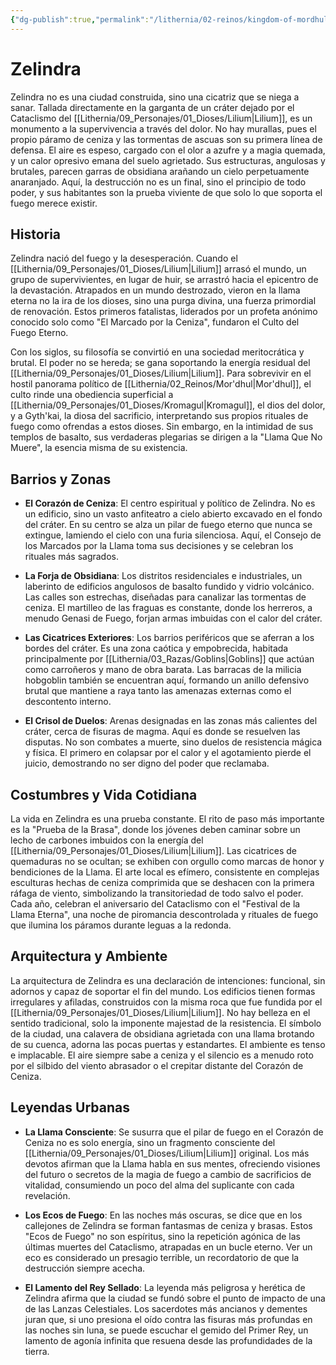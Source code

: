 ```yaml
---
{"dg-publish":true,"permalink":"/lithernia/02-reinos/kingdom-of-mordhul/zelindra/","title":"Zelindra","tags":["lithernia","ciudad","Mor'dhul"]}
---
```


# Zelindra

Zelindra no es una ciudad construida, sino una cicatriz que se niega a sanar. Tallada directamente en la garganta de un cráter dejado por el Cataclismo del [[Lithernia/09_Personajes/01_Dioses/Lilium\|Lilium]], es un monumento a la supervivencia a través del dolor. No hay murallas, pues el propio páramo de ceniza y las tormentas de ascuas son su primera línea de defensa. El aire es espeso, cargado con el olor a azufre y a magia quemada, y un calor opresivo emana del suelo agrietado. Sus estructuras, angulosas y brutales, parecen garras de obsidiana arañando un cielo perpetuamente anaranjado. Aquí, la destrucción no es un final, sino el principio de todo poder, y sus habitantes son la prueba viviente de que solo lo que soporta el fuego merece existir.

## Historia

Zelindra nació del fuego y la desesperación. Cuando el [[Lithernia/09_Personajes/01_Dioses/Lilium\|Lilium]] arrasó el mundo, un grupo de supervivientes, en lugar de huir, se arrastró hacia el epicentro de la devastación. Atrapados en un mundo destrozado, vieron en la llama eterna no la ira de los dioses, sino una purga divina, una fuerza primordial de renovación. Estos primeros fatalistas, liderados por un profeta anónimo conocido solo como "El Marcado por la Ceniza", fundaron el Culto del Fuego Eterno.

Con los siglos, su filosofía se convirtió en una sociedad meritocrática y brutal. El poder no se hereda; se gana soportando la energía residual del [[Lithernia/09_Personajes/01_Dioses/Lilium\|Lilium]]. Para sobrevivir en el hostil panorama político de [[Lithernia/02_Reinos/Mor'dhul\|Mor'dhul]], el culto rinde una obediencia superficial a [[Lithernia/09_Personajes/01_Dioses/Kromagul\|Kromagul]], el dios del dolor, y a Gyth'kai, la diosa del sacrificio, interpretando sus propios rituales de fuego como ofrendas a estos dioses. Sin embargo, en la intimidad de sus templos de basalto, sus verdaderas plegarias se dirigen a la "Llama Que No Muere", la esencia misma de su existencia.

## Barrios y Zonas

- **El Corazón de Ceniza**: El centro espiritual y político de Zelindra. No es un edificio, sino un vasto anfiteatro a cielo abierto excavado en el fondo del cráter. En su centro se alza un pilar de fuego eterno que nunca se extingue, lamiendo el cielo con una furia silenciosa. Aquí, el Consejo de los Marcados por la Llama toma sus decisiones y se celebran los rituales más sagrados.

- **La Forja de Obsidiana**: Los distritos residenciales e industriales, un laberinto de edificios angulosos de basalto fundido y vidrio volcánico. Las calles son estrechas, diseñadas para canalizar las tormentas de ceniza. El martilleo de las fraguas es constante, donde los herreros, a menudo Genasi de Fuego, forjan armas imbuidas con el calor del cráter.

- **Las Cicatrices Exteriores**: Los barrios periféricos que se aferran a los bordes del cráter. Es una zona caótica y empobrecida, habitada principalmente por [[Lithernia/03_Razas/Goblins\|Goblins]] que actúan como carroñeros y mano de obra barata. Las barracas de la milicia hobgoblin también se encuentran aquí, formando un anillo defensivo brutal que mantiene a raya tanto las amenazas externas como el descontento interno.

- **El Crisol de Duelos**: Arenas designadas en las zonas más calientes del cráter, cerca de fisuras de magma. Aquí es donde se resuelven las disputas. No son combates a muerte, sino duelos de resistencia mágica y física. El primero en colapsar por el calor y el agotamiento pierde el juicio, demostrando no ser digno del poder que reclamaba.

## Costumbres y Vida Cotidiana

La vida en Zelindra es una prueba constante. El rito de paso más importante es la "Prueba de la Brasa", donde los jóvenes deben caminar sobre un lecho de carbones imbuidos con la energía del [[Lithernia/09_Personajes/01_Dioses/Lilium\|Lilium]]. Las cicatrices de quemaduras no se ocultan; se exhiben con orgullo como marcas de honor y bendiciones de la Llama. El arte local es efímero, consistente en complejas esculturas hechas de ceniza comprimida que se deshacen con la primera ráfaga de viento, simbolizando la transitoriedad de todo salvo el poder. Cada año, celebran el aniversario del Cataclismo con el "Festival de la Llama Eterna", una noche de piromancia descontrolada y rituales de fuego que ilumina los páramos durante leguas a la redonda.

## Arquitectura y Ambiente

La arquitectura de Zelindra es una declaración de intenciones: funcional, sin adornos y capaz de soportar el fin del mundo. Los edificios tienen formas irregulares y afiladas, construidos con la misma roca que fue fundida por el [[Lithernia/09_Personajes/01_Dioses/Lilium\|Lilium]]. No hay belleza en el sentido tradicional, solo la imponente majestad de la resistencia. El símbolo de la ciudad, una calavera de obsidiana agrietada con una llama brotando de su cuenca, adorna las pocas puertas y estandartes. El ambiente es tenso e implacable. El aire siempre sabe a ceniza y el silencio es a menudo roto por el silbido del viento abrasador o el crepitar distante del Corazón de Ceniza.

## Leyendas Urbanas

- **La Llama Consciente**: Se susurra que el pilar de fuego en el Corazón de Ceniza no es solo energía, sino un fragmento consciente del [[Lithernia/09_Personajes/01_Dioses/Lilium\|Lilium]] original. Los más devotos afirman que la Llama habla en sus mentes, ofreciendo visiones del futuro o secretos de la magia de fuego a cambio de sacrificios de vitalidad, consumiendo un poco del alma del suplicante con cada revelación.

- **Los Ecos de Fuego**: En las noches más oscuras, se dice que en los callejones de Zelindra se forman fantasmas de ceniza y brasas. Estos "Ecos de Fuego" no son espíritus, sino la repetición agónica de las últimas muertes del Cataclismo, atrapadas en un bucle eterno. Ver un eco es considerado un presagio terrible, un recordatorio de que la destrucción siempre acecha.

- **El Lamento del Rey Sellado**: La leyenda más peligrosa y herética de Zelindra afirma que la ciudad se fundó sobre el punto de impacto de una de las Lanzas Celestiales. Los sacerdotes más ancianos y dementes juran que, si uno presiona el oído contra las fisuras más profundas en las noches sin luna, se puede escuchar el gemido del Primer Rey, un lamento de agonía infinita que resuena desde las profundidades de la tierra.